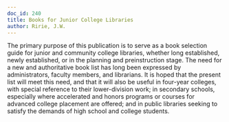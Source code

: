 ```yaml
---
doc_id: 240
title: Books for Junior College Libraries
author: Ririe, J.W.
---
```


The primary purpose of this publication is to serve as a
book selection guide for junior and community college
libraries, whether long established, newly established, or
in the planning and preinstruction stage.  The need for a
new and authoritative book list has long been expressed
by administrators, faculty members, and librarians.  It is
hoped that the present list will meet this need, and that
it will also be useful in four-year colleges, with special
reference to their lower-division work; in secondary
schools, especially where accelerated and honors programs
or courses for advanced college placement are offered;
and in public libraries seeking to satisfy the demands of
high school and college students.